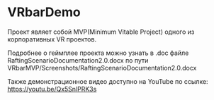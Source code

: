# VRbarDemo

Проект являет собой MVP(Minimum Vitable Project) одного из корпоративных VR проектов.

Подробнее о геймплее проекта можно узнать в .doc файле RaftingScenarioDocumentation2.0.docx по пути VRbarMVP/Screenshots/RaftingScenarioDocumentation2.0.docx

Также демонстрационное видео доступно на YouTube по ссылке: https://youtu.be/Qx5SnlPRK3s  
